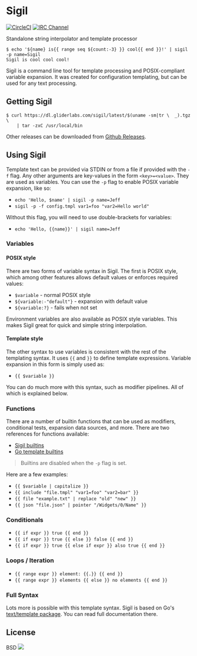 # Sigil

[![CircleCI](https://img.shields.io/circleci/project/gliderlabs/sigil/release.svg)](https://circleci.com/gh/gliderlabs/sigil)
[![IRC Channel](https://img.shields.io/badge/irc-%23gliderlabs-blue.svg)](https://kiwiirc.com/client/irc.freenode.net/#gliderlabs)


Standalone string interpolator and template processor

```
$ echo '${name} is{{ range seq ${count:-3} }} cool{{ end }}!' | sigil -p name=Sigil
Sigil is cool cool cool!
```

Sigil is a command line tool for template processing and POSIX-compliant
variable expansion. It was created for configuration templating, but can be used
for any text processing.

## Getting Sigil

```
$ curl https://dl.gliderlabs.com/sigil/latest/$(uname -sm|tr \  _).tgz \
    | tar -zxC /usr/local/bin
```

Other releases can be downloaded from [Github Releases](https://github.com/gliderlabs/sigil/releases).

## Using Sigil

Template text can be provided via STDIN or from a file if provided with the `-f`
flag. Any other arguments are key-values in the form `<key>=<value>`. They are
used as variables. You can use the `-p` flag to enable POSIX variable expansion, 
like so:

 * `echo 'Hello, $name' | sigil -p name=Jeff`
 * `sigil -p -f config.tmpl var1=foo "var2=Hello world"`

Without this flag, you will need to use double-brackets for variables:

 * `echo 'Hello, {{name}}' | sigil name=Jeff`

### Variables

#### POSIX style

There are two forms of variable syntax in Sigil. The first is POSIX style, which
among other features allows default values or enforces required values:

 * `$variable` - normal POSIX style
 * `${variable:-"default"}` - expansion with default value
 * `${variable:?}` - fails when not set

Environment variables are also available as POSIX style variables. This makes
Sigil great for quick and simple string interpolation.

#### Template style

The other syntax to use variables is consistent with the rest of the templating
syntax. It uses `{{` and `}}` to define template expressions. Variable expansion
in this form is simply used as:

 * `{{ $variable }}`

You can do much more with this syntax, such as modifier pipelines. All of which
is explained below.

### Functions

There are a number of builtin functions that can be used as modifiers,
conditional tests, expansion data sources, and more. There are two references
for functions available:

 * [Sigil builtins](http://godoc.org/github.com/gliderlabs/sigil/builtin)
 * [Go template builtins](http://golang.org/pkg/text/template/#hdr-Functions)

> Builtins are disabled when the `-p` flag is set.

Here are a few examples:

 * `{{ $variable | capitalize }}`
 * `{{ include "file.tmpl" "var1=foo" "var2=bar" }}`
 * `{{ file "example.txt" | replace "old" "new" }}`
 * `{{ json "file.json" | pointer "/Widgets/0/Name" }}`

### Conditionals

 * `{{ if expr }} true {{ end }}`
 * `{{ if expr }} true {{ else }} false {{ end }}`
 * `{{ if expr }} true {{ else if expr }} also true {{ end }}`

### Loops / Iteration

 * `{{ range expr }} element: {{.}} {{ end }}`
 * `{{ range expr }} elements {{ else }} no elements {{ end }}`

### Full Syntax

Lots more is possible with this template syntax. Sigil is based on Go's
[text/template package](http://golang.org/pkg/text/template/). You can read full
documentation there.


## License

BSD
<img src="https://ga-beacon.appspot.com/UA-58928488-2/sigil/readme?pixel" />
